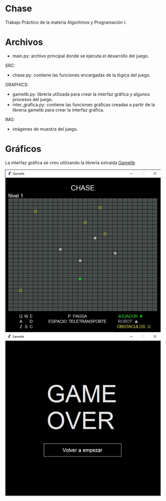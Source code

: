 # Chase

Trabajo Práctico de la materia Algoritmos y Programación I.

# Archivos
* main.py: archivo principal donde se ejecuta el desarrollo del juego.

SRC:
  * chase.py: contiene las funciones encargadas de la lógica del juego.

GRAPHICS:
  * gamelib.py: librería utilizada para crear la interfaz gráfica y algunos procesos del juego.
  * inter_grafica.py: contiene las funciones gráficas creadas a partir de la librería gamelib para crear la interfaz gráfica.
 
 IMG:
  * imágenes de muestra del juego.

# Gráficos
La interfaz gráfica se creo utilizando la librería extraída [Gamelib](https://github.com/dessaya/python-gamelib)

![Chase](img/chase.jpg)
![Game Over](img/gameOver.jpg)
